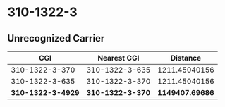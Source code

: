 # 310-1322-3
## Unrecognized Carrier


| CGI | Nearest CGI | Distance |
|-----|-------------|----------|
| 310-1322-3-370 | 310-1322-3-635 | 1211.45040156 |
| 310-1322-3-635 | 310-1322-3-370 | 1211.45040156 |
| **310-1322-3-4929** | **310-1322-3-370** | **1149407.69686** |
